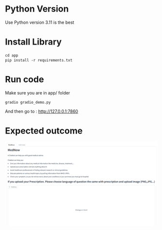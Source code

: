 # Python Version
Use Python version 3.11 is the best
# Install Library
```
cd app
pip install -r requirements.txt
```
# Run code
Make sure you are in app/ folder
```
gradio gradio_demo.py
```
And then go to : http://127.0.0.1:7860
# Expected outcome
![Alt text](https://github.com/Tqhuyen/mednow/blob/main/img_github/Screenshot%202024-08-18%20220223.png)
